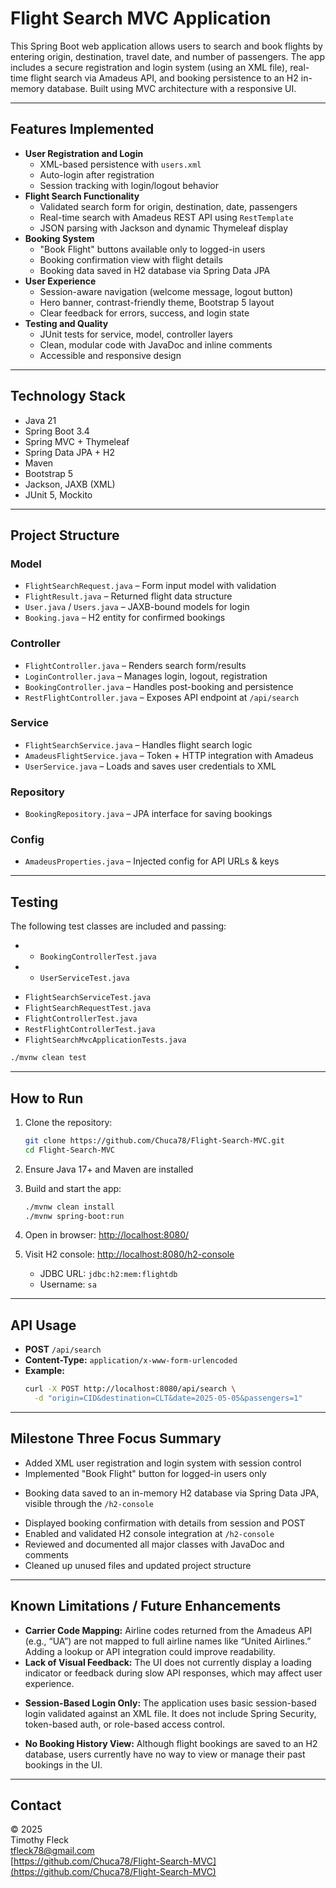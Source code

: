 # Flight Search MVC Application

This Spring Boot web application allows users to search and book flights by entering origin, destination, travel date, and number of passengers. The app includes a secure registration and login system (using an XML file), real-time flight search via Amadeus API, and booking persistence to an H2 in-memory database. Built using MVC architecture with a responsive UI.

---

## Features Implemented

- **User Registration and Login**
  - XML-based persistence with `users.xml`
  - Auto-login after registration
  - Session tracking with login/logout behavior
- **Flight Search Functionality**
  - Validated search form for origin, destination, date, passengers
  - Real-time search with Amadeus REST API using `RestTemplate`
  - JSON parsing with Jackson and dynamic Thymeleaf display
- **Booking System**
  - "Book Flight" buttons available only to logged-in users
  - Booking confirmation view with flight details
  - Booking data saved in H2 database via Spring Data JPA
- **User Experience**
  - Session-aware navigation (welcome message, logout button)
  - Hero banner, contrast-friendly theme, Bootstrap 5 layout
  - Clear feedback for errors, success, and login state
- **Testing and Quality**
  - JUnit tests for service, model, controller layers
  - Clean, modular code with JavaDoc and inline comments
  - Accessible and responsive design

---

## Technology Stack

- Java 21
- Spring Boot 3.4
- Spring MVC + Thymeleaf
- Spring Data JPA + H2
- Maven
- Bootstrap 5
- Jackson, JAXB (XML)
- JUnit 5, Mockito

---

## Project Structure

### Model
- `FlightSearchRequest.java` – Form input model with validation
- `FlightResult.java` – Returned flight data structure
- `User.java` / `Users.java` – JAXB-bound models for login
- `Booking.java` – H2 entity for confirmed bookings

### Controller
- `FlightController.java` – Renders search form/results
- `LoginController.java` – Manages login, logout, registration
- `BookingController.java` – Handles post-booking and persistence
- `RestFlightController.java` – Exposes API endpoint at `/api/search`

### Service
- `FlightSearchService.java` – Handles flight search logic
- `AmadeusFlightService.java` – Token + HTTP integration with Amadeus
- `UserService.java` – Loads and saves user credentials to XML

### Repository
- `BookingRepository.java` – JPA interface for saving bookings

### Config
- `AmadeusProperties.java` – Injected config for API URLs & keys

---

 ## Testing

 The following test classes are included and passing:

+ - `BookingControllerTest.java`
+ - `UserServiceTest.java`
 - `FlightSearchServiceTest.java`
 - `FlightSearchRequestTest.java`
 - `FlightControllerTest.java`
 - `RestFlightControllerTest.java`
 - `FlightSearchMvcApplicationTests.java`

```bash
./mvnw clean test
```

---

##  How to Run

1. Clone the repository:
   ```bash
   git clone https://github.com/Chuca78/Flight-Search-MVC.git
   cd Flight-Search-MVC
   ```

2. Ensure Java 17+ and Maven are installed

3. Build and start the app:
   ```bash
   ./mvnw clean install
   ./mvnw spring-boot:run
   ```

4. Open in browser: [http://localhost:8080/](http://localhost:8080/)

5. Visit H2 console: [http://localhost:8080/h2-console](http://localhost:8080/h2-console)  
   - JDBC URL: `jdbc:h2:mem:flightdb`  
   - Username: `sa`

---

## API Usage

- **POST** `/api/search`
- **Content-Type:** `application/x-www-form-urlencoded`
- **Example:**
   ```bash
   curl -X POST http://localhost:8080/api/search \
     -d "origin=CID&destination=CLT&date=2025-05-05&passengers=1"
   ```

---

## Milestone Three Focus Summary

- Added XML user registration and login system with session control
- Implemented "Book Flight" button for logged-in users only
+ Booking data saved to an in-memory H2 database via Spring Data JPA, visible through the `/h2-console`
- Displayed booking confirmation with details from session and POST
- Enabled and validated H2 console integration at `/h2-console`
- Reviewed and documented all major classes with JavaDoc and comments
- Cleaned up unused files and updated project structure

---

## Known Limitations / Future Enhancements

- **Carrier Code Mapping:** Airline codes returned from the Amadeus API (e.g., “UA”) are not mapped to full airline names like “United Airlines.” Adding a lookup or API integration could improve readability.
- **Lack of Visual Feedback:** The UI does not currently display a loading indicator or feedback during slow API responses, which may affect user experience.
+ **Session-Based Login Only:** The application uses basic session-based login validated against an XML file. It does not include Spring Security, token-based auth, or role-based access control.
- **No Booking History View:** Although flight bookings are saved to an H2 database, users currently have no way to view or manage their past bookings in the UI.
  
---

## Contact

© 2025  
Timothy Fleck  
[tfleck78@gmail.com](mailto:tfleck78@gmail.com)  
[https://github.com/Chuca78/Flight-Search-MVC](https://github.com/Chuca78/Flight-Search-MVC)
